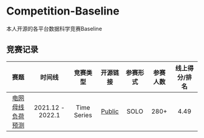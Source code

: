 # Competition-Baseline
本人开源的各平台数据科学竞赛Baseline

## 竞赛记录
| 赛题                     | 时间线             | 竞赛类型     | 开源链接                                          | 参赛形式 | 参赛人数 | 线上得分/排名 |
| :--------------------------: | :----------------: | :---------: | :---------------------------------------------------: | :-------: | :-------: |:-------: |
| [电网母线负荷预测](http://data.sd.gov.cn/cmpt/cmptDetail.html?id=55) | 2021.12 - 2022.1 | Time Series |  [Public](https://github.com/Leo1998-Lu/Competition-Baseline/blob/main/Competitions/2021%20ShanDong%20power%20load%20forecast%20baseline.ipynb)        |   SOLO   | 280+ | 4.49|
